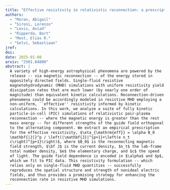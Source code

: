```yaml
---
title: "Effective resistivity in relativistic reconnection: a prescription based on fully kinetic simulations"
authors:
  - "Moran, Abigail"
  - "Sironi, Lorenzo"
  - "Levis, Aviad"
  - "Ripperda, Bart"
  - "Most, Elias R."
  - "Selvi, Sebastiaan"
jref:
doi:
date: 2025-01-08
arxiv: "2501.04800"
abstract: |
  A variety of high-energy astrophysical phenomena are powered by the
  release -- via magnetic reconnection -- of the energy stored in
  oppositely directed fields. Single-fluid resistive
  magnetohydrodynamic (MHD) simulations with uniform resistivity yield
  dissipation rates that are much lower (by nearly one order of
  magnitude) than equivalent kinetic calculations. Reconnection-driven
  phenomena could be accordingly modeled in resistive MHD employing a
  non-uniform, ``effective'' resistivity informed by kinetic
  calculations. In this work, we analyze a suite of fully kinetic
  particle-in-cell (PIC) simulations of relativistic pair-plasma
  reconnection -- where the magnetic energy is greater than the rest
  mass energy -- for different strengths of the guide field orthogonal
  to the alternating component. We extract an empirical prescription
  for the effective resistivity, $\eta_{\mathrm{eff}} = \alpha B_0
  \mathbf{|J|}^p / \left(|\mathbf{J}|^{p+1}+\left(e n_t
  c\right)^{p+1}\right)$, where $B_0$ is the reconnecting magnetic
  field strength, $\bf J$ is the current density, $n_t$ the lab-frame
  total number density, $e$ the elementary charge, and $c$ the speed
  of light. The guide field dependence is encoded in $\alpha$ and $p$,
  which we fit to PIC data. This resistivity formulation -- which
  relies only on single-fluid MHD quantities -- successfully
  reproduces the spatial structure and strength of nonideal electric
  fields, and thus provides a promising strategy for enhancing the
  reconnection rate in resistive MHD simulations.
---
```

